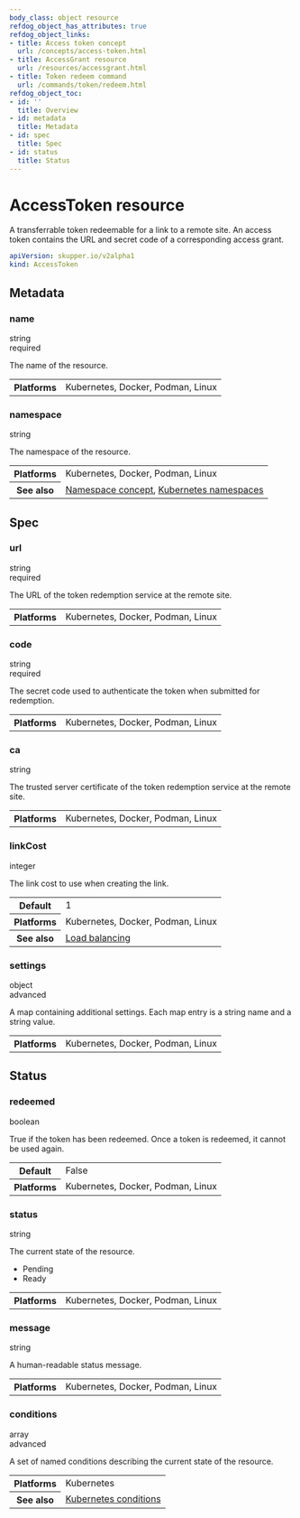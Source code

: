 ```yaml
---
body_class: object resource
refdog_object_has_attributes: true
refdog_object_links:
- title: Access token concept
  url: /concepts/access-token.html
- title: AccessGrant resource
  url: /resources/accessgrant.html
- title: Token redeem command
  url: /commands/token/redeem.html
refdog_object_toc:
- id: ''
  title: Overview
- id: metadata
  title: Metadata
- id: spec
  title: Spec
- id: status
  title: Status
---
```


# AccessToken resource

<section>

A transferrable token redeemable for a link to a remote
site.  An access token contains the URL and secret code of a
corresponding access grant.

~~~ yaml
apiVersion: skupper.io/v2alpha1
kind: AccessToken
~~~

</section>

<section class="attributes">

## Metadata

<div class="attribute">
<div class="attribute-heading">
<h3 id="metadata-name">name</h3>
<div class="attribute-type-info">string</div>
<div class="attribute-flags">required</div>
</div>
<div class="attribute-body">

The name of the resource.

<table class="fields"><tr><th>Platforms</th><td>Kubernetes, Docker, Podman, Linux</td></table>

</div>
</div>

<div class="attribute collapsed">
<div class="attribute-heading">
<h3 id="metadata-namespace">namespace</h3>
<div class="attribute-type-info">string</div>
</div>
<div class="attribute-body">

The namespace of the resource.

<table class="fields"><tr><th>Platforms</th><td>Kubernetes, Docker, Podman, Linux</td><tr><th>See also</th><td><a href="/concepts/namespace.html">Namespace concept</a>, <a href="https://kubernetes.io/docs/concepts/overview/working-with-objects/namespaces/">Kubernetes namespaces</a></td></table>

</div>
</div>

</section>

<section class="attributes">

## Spec

<div class="attribute">
<div class="attribute-heading">
<h3 id="spec-url">url</h3>
<div class="attribute-type-info">string</div>
<div class="attribute-flags">required</div>
</div>
<div class="attribute-body">

The URL of the token redemption service at the remote
site.

<table class="fields"><tr><th>Platforms</th><td>Kubernetes, Docker, Podman, Linux</td></table>

</div>
</div>

<div class="attribute">
<div class="attribute-heading">
<h3 id="spec-code">code</h3>
<div class="attribute-type-info">string</div>
<div class="attribute-flags">required</div>
</div>
<div class="attribute-body">

The secret code used to authenticate the token when
submitted for redemption.

<table class="fields"><tr><th>Platforms</th><td>Kubernetes, Docker, Podman, Linux</td></table>

</div>
</div>

<div class="attribute collapsed">
<div class="attribute-heading">
<h3 id="spec-ca">ca</h3>
<div class="attribute-type-info">string</div>
</div>
<div class="attribute-body">

The trusted server certificate of the token redemption
service at the remote site.

<table class="fields"><tr><th>Platforms</th><td>Kubernetes, Docker, Podman, Linux</td></table>

</div>
</div>

<div class="attribute collapsed">
<div class="attribute-heading">
<h3 id="spec-linkcost">linkCost</h3>
<div class="attribute-type-info">integer</div>
</div>
<div class="attribute-body">

The link cost to use when creating the link.

<table class="fields"><tr><th>Default</th><td>1</td><tr><th>Platforms</th><td>Kubernetes, Docker, Podman, Linux</td><tr><th>See also</th><td><a href="">Load balancing</a></td></table>

</div>
</div>

<div class="attribute collapsed">
<div class="attribute-heading">
<h3 id="spec-settings">settings</h3>
<div class="attribute-type-info">object</div>
<div class="attribute-flags">advanced</div>
</div>
<div class="attribute-body">

A map containing additional settings.  Each map entry is a
string name and a string value.

<table class="fields"><tr><th>Platforms</th><td>Kubernetes, Docker, Podman, Linux</td></table>

</div>
</div>

</section>

<section class="attributes">

## Status

<div class="attribute collapsed">
<div class="attribute-heading">
<h3 id="status-redeemed">redeemed</h3>
<div class="attribute-type-info">boolean</div>
</div>
<div class="attribute-body">

True if the token has been redeemed.  Once a token is
redeemed, it cannot be used again.

<table class="fields"><tr><th>Default</th><td>False</td><tr><th>Platforms</th><td>Kubernetes, Docker, Podman, Linux</td></table>

</div>
</div>

<div class="attribute collapsed">
<div class="attribute-heading">
<h3 id="status-status">status</h3>
<div class="attribute-type-info">string</div>
</div>
<div class="attribute-body">

The current state of the resource.

- Pending
- Ready

<table class="fields"><tr><th>Platforms</th><td>Kubernetes, Docker, Podman, Linux</td></table>

</div>
</div>

<div class="attribute collapsed">
<div class="attribute-heading">
<h3 id="status-message">message</h3>
<div class="attribute-type-info">string</div>
</div>
<div class="attribute-body">

A human-readable status message.

<table class="fields"><tr><th>Platforms</th><td>Kubernetes, Docker, Podman, Linux</td></table>

</div>
</div>

<div class="attribute collapsed">
<div class="attribute-heading">
<h3 id="status-conditions">conditions</h3>
<div class="attribute-type-info">array</div>
<div class="attribute-flags">advanced</div>
</div>
<div class="attribute-body">

A set of named conditions describing the current state of the
resource.

<table class="fields"><tr><th>Platforms</th><td>Kubernetes</td><tr><th>See also</th><td><a href="https://maelvls.dev/kubernetes-conditions/">Kubernetes conditions</a></td></table>

</div>
</div>

</section>
